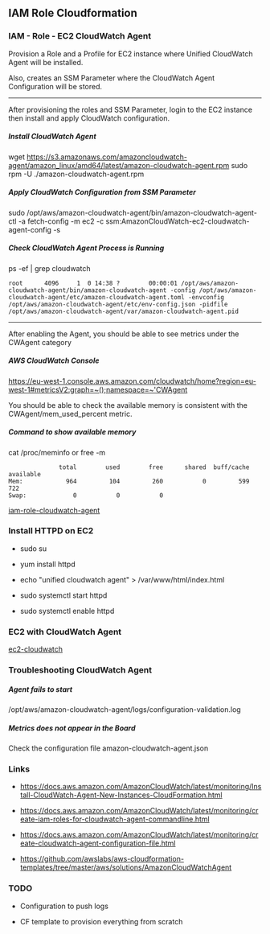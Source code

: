 ## IAM Role Cloudformation

### IAM - Role - EC2 CloudWatch Agent

Provision a Role and a Profile for EC2 instance where Unified CloudWatch Agent will be installed.

Also, creates an SSM Parameter where the CloudWatch Agent Configuration will be stored.


----------

After provisioning the roles and SSM Parameter, login to the EC2 instance then install and apply CloudWatch configuration.

##### Install CloudWatch Agent
wget https://s3.amazonaws.com/amazoncloudwatch-agent/amazon_linux/amd64/latest/amazon-cloudwatch-agent.rpm 
sudo rpm -U ./amazon-cloudwatch-agent.rpm

##### Apply CloudWatch Configuration from SSM Parameter
sudo /opt/aws/amazon-cloudwatch-agent/bin/amazon-cloudwatch-agent-ctl -a fetch-config -m ec2 -c ssm:AmazonCloudWatch-ec2-cloudwatch-agent-config -s

##### Check CloudWatch Agent Process is Running

ps -ef | grep cloudwatch

```
root      4096     1  0 14:38 ?        00:00:01 /opt/aws/amazon-cloudwatch-agent/bin/amazon-cloudwatch-agent -config /opt/aws/amazon-cloudwatch-agent/etc/amazon-cloudwatch-agent.toml -envconfig /opt/aws/amazon-cloudwatch-agent/etc/env-config.json -pidfile /opt/aws/amazon-cloudwatch-agent/var/amazon-cloudwatch-agent.pid
```


----------

After enabling the Agent, you should be able to see metrics under the CWAgent category

##### AWS CloudWatch Console

https://eu-west-1.console.aws.amazon.com/cloudwatch/home?region=eu-west-1#metricsV2:graph=~();namespace=~'CWAgent

You should be able to check the available memory is consistent with the CWAgent/mem_used_percent metric.

##### Command to show available memory

cat /proc/meminfo or free -m

```
              total        used        free      shared  buff/cache   available
Mem:            964         104         260           0         599         722
Swap:             0           0           0
```

[iam-role-cloudwatch-agent](iam-role-cloudwatch-agent.yaml)



### Install HTTPD on EC2

- sudo su

- yum install httpd

- echo "unified cloudwatch agent" > /var/www/html/index.html

- sudo systemctl start httpd

- sudo systemctl enable httpd

### EC2 with CloudWatch Agent

[ec2-cloudwatch](ec2-cloudwatch.yaml)

### Troubleshooting CloudWatch Agent

##### Agent fails to start

/opt/aws/amazon-cloudwatch-agent/logs/configuration-validation.log

##### Metrics does not appear in the Board

Check the configuration file amazon-cloudwatch-agent.json

### Links

- https://docs.aws.amazon.com/AmazonCloudWatch/latest/monitoring/Install-CloudWatch-Agent-New-Instances-CloudFormation.html

- https://docs.aws.amazon.com/AmazonCloudWatch/latest/monitoring/create-iam-roles-for-cloudwatch-agent-commandline.html

- https://docs.aws.amazon.com/AmazonCloudWatch/latest/monitoring/create-cloudwatch-agent-configuration-file.html

- https://github.com/awslabs/aws-cloudformation-templates/tree/master/aws/solutions/AmazonCloudWatchAgent

### TODO

- Configuration to push logs

- CF template to provision everything from scratch